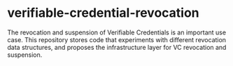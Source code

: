 # verifiable-credential-revocation
The revocation and suspension of Verifiable Credentials is an important use case. This repository stores code that experiments with different revocation data structures, and proposes the infrastructure layer for VC revocation and suspension.
